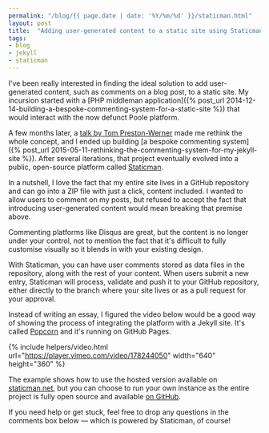 ```yaml
---
permalink: "/blog/{{ page.date | date: '%Y/%m/%d' }}/staticman.html"
layout: post
title:  "Adding user-generated content to a static site using Staticman"
tags:
- blog
- jekyll
- staticman
---
```

I've been really interested in finding the ideal solution to add user-generated content, such as comments on a blog post, to a static site. My incursion started with a [PHP middleman application]({% post_url 2014-12-14-building-a-bespoke-commenting-system-for-a-static-site %}) that would interact with the now defunct Poole platform. 

A few months later, a [talk by Tom Preston-Werner](https://www.youtube.com/watch?v=BMve1OCKj6M) made me rethink the whole concept, and I ended up building [a bespoke commenting system]({% post_url 2015-05-11-rethinking-the-commenting-system-for-my-jekyll-site %}). After several iterations, that project eventually evolved into a public, open-source platform called [Staticman](https://staticman.net).<!--more-->

In a nutshell, I love the fact that my entire site lives in a GitHub repository and can go into a ZIP file with just a click, content included. I wanted to allow users to comment on my posts, but refused to accept the fact that introducing user-generated content would mean breaking that premise above.

Commenting platforms like Disqus are great, but the content is no longer under your control, not to mention the fact that it's difficult to fully customise visually so it blends in with your existing design.

With Staticman, you can have user comments stored as data files in the repository, along with the rest of your content. When users submit a new entry, Staticman will process, validate and push it to your GitHub repository, either directly to the branch where your site lives or as a pull request for your approval.

Instead of writing an essay, I figured the video below would be a good way of showing the process of integrating the platform with a Jekyll site. It's called [Popcorn](http://popcorn.staticman.net) and it's running on GitHub Pages.

{% include helpers/video.html url="https://player.vimeo.com/video/178244050" width="640" height="360" %}

The example shows how to use the hosted version available on [staticman.net](https://staticman.net), but you can choose to run your own instance as the entire project is fully open source and available [on GitHub](https://github.com/eduardoboucas/staticman).

If you need help or get stuck, feel free to drop any questions in the comments box below — which is powered by Staticman, of course!<!--tomb-->
